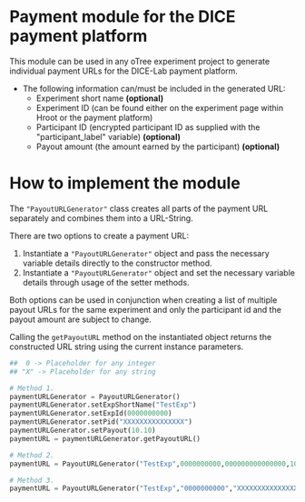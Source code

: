 # Payment module for the DICE payment platform

This module can be used in any oTree experiment project to generate individual payment URLs for the DICE-Lab payment platform.

* The following information can/must be included in the generated URL:
    * Experiment short name **(optional)**
    * Experiment ID (can be found either on the experiment page within Hroot or the payment platform)
    * Participant ID (encrypted participant ID as supplied with the "participant_label" variable) **(optional)**
    * Payout amount (the amount earned by the participant) **(optional)**

# How to implement the module

The `"PayoutURLGenerator"` class creates all parts of the payment URL separately and combines them into a URL-String.

There are two options to create a payment URL: 
1. Instantiate a `"PayoutURLGenerator"` object and pass the necessary variable details directly to the constructor method.
2. Instantiate a `"PayoutURLGenerator"` object and set the necessary variable details through usage of the setter methods. 

Both options can be used in conjunction when creating a list of multiple payout URLs for the same experiment and only the participant id and the payout amount are subject to change.

Calling the `getPayoutURL` method on the instantiated object returns the constructed URL string using the current instance parameters.

```python
##  0 -> Placeholder for any integer
## "X" -> Placeholder for any string

# Method 1.
paymentURLGenerator = PayoutURLGenerator()
paymentURLGenerator.setExpShortName("TestExp")
paymentURLGenerator.setExpId(0000000000)
paymentURLGenerator.setPid("XXXXXXXXXXXXXXX")
paymentURLGenerator.setPayout(10.10)
paymentURL = paymentURLGenerator.getPayoutURL()

# Method 2.
paymentURL = PayoutURLGenerator("TestExp",0000000000,000000000000000,10.10).getPayoutURL()

# Method 3.
paymentURL = PayoutURLGenerator("TestExp","0000000000","XXXXXXXXXXXXXXX",10.10).getPayoutURL()
```

